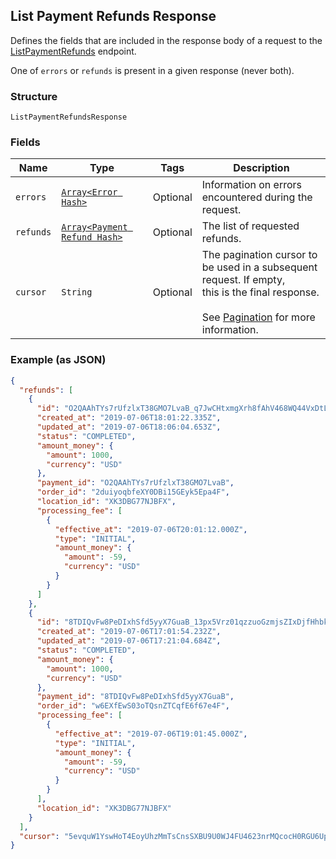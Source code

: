 ## List Payment Refunds Response

Defines the fields that are included in the response body of
a request to the [ListPaymentRefunds](#endpoint-refunds-listpaymentrefunds) endpoint.

One of `errors` or `refunds` is present in a given response (never both).

### Structure

`ListPaymentRefundsResponse`

### Fields

| Name | Type | Tags | Description |
|  --- | --- | --- | --- |
| `errors` | [`Array<Error Hash>`](/doc/models/error.md) | Optional | Information on errors encountered during the request. |
| `refunds` | [`Array<Payment Refund Hash>`](/doc/models/payment-refund.md) | Optional | The list of requested refunds. |
| `cursor` | `String` | Optional | The pagination cursor to be used in a subsequent request. If empty,<br>this is the final response.<br><br>See [Pagination](https://developer.squareup.com/docs/basics/api101/pagination) for more information. |

### Example (as JSON)

```json
{
  "refunds": [
    {
      "id": "O2QAAhTYs7rUfzlxT38GMO7LvaB_q7JwCHtxmgXrh8fAhV468WQ44VxDtL7CU4yVRlsbXmI",
      "created_at": "2019-07-06T18:01:22.335Z",
      "updated_at": "2019-07-06T18:06:04.653Z",
      "status": "COMPLETED",
      "amount_money": {
        "amount": 1000,
        "currency": "USD"
      },
      "payment_id": "O2QAAhTYs7rUfzlxT38GMO7LvaB",
      "order_id": "2duiyoqbfeXY0DBi15GEyk5Epa4F",
      "location_id": "XK3DBG77NJBFX",
      "processing_fee": [
        {
          "effective_at": "2019-07-06T20:01:12.000Z",
          "type": "INITIAL",
          "amount_money": {
            "amount": -59,
            "currency": "USD"
          }
        }
      ]
    },
    {
      "id": "8TDIQvFw8PeDIxhSfd5yyX7GuaB_13px5Vrz01qzzuoGzmjsZIxDjfHhbkm2XppBUX1dW7I",
      "created_at": "2019-07-06T17:01:54.232Z",
      "updated_at": "2019-07-06T17:21:04.684Z",
      "status": "COMPLETED",
      "amount_money": {
        "amount": 1000,
        "currency": "USD"
      },
      "payment_id": "8TDIQvFw8PeDIxhSfd5yyX7GuaB",
      "order_id": "w6EXfEwS03oTQsnZTCqfE6f67e4F",
      "processing_fee": [
        {
          "effective_at": "2019-07-06T19:01:45.000Z",
          "type": "INITIAL",
          "amount_money": {
            "amount": -59,
            "currency": "USD"
          }
        }
      ],
      "location_id": "XK3DBG77NJBFX"
    }
  ],
  "cursor": "5evquW1YswHoT4EoyUhzMmTsCnsSXBU9U0WJ4FU4623nrMQcocH0RGU6Up1YkwfiMcF59ood58EBTEGgzMTGHQJpocic7ExOL0NtrTXCeWcv0UJIJNk8eXb"
}
```

